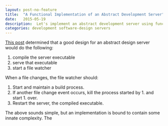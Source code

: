 ```yaml
---
layout: post-no-feature
title:  "A Functional Implementation of an Abstract Development Server"
date:   2015-05-19
description:  Let's implement an abstract development server using functional thinking.
categories: development software-design servers
---
```

[This post](2015/05/designing-an-abstract-development-server.html)
determined that a good design for an abstract design server would do the
following:

1. compile the server executable
2. serve that executable
3. start a file watcher

When a file changes, the file watcher should:

1. Start and maintain a build process.
2. If another file change event occurs, kill the process started by 1. and
   start 1. over.
3. Restart the server, the compiled executable.

The above sounds simple, but an implementation is bound to contain some
innate complexity. The

